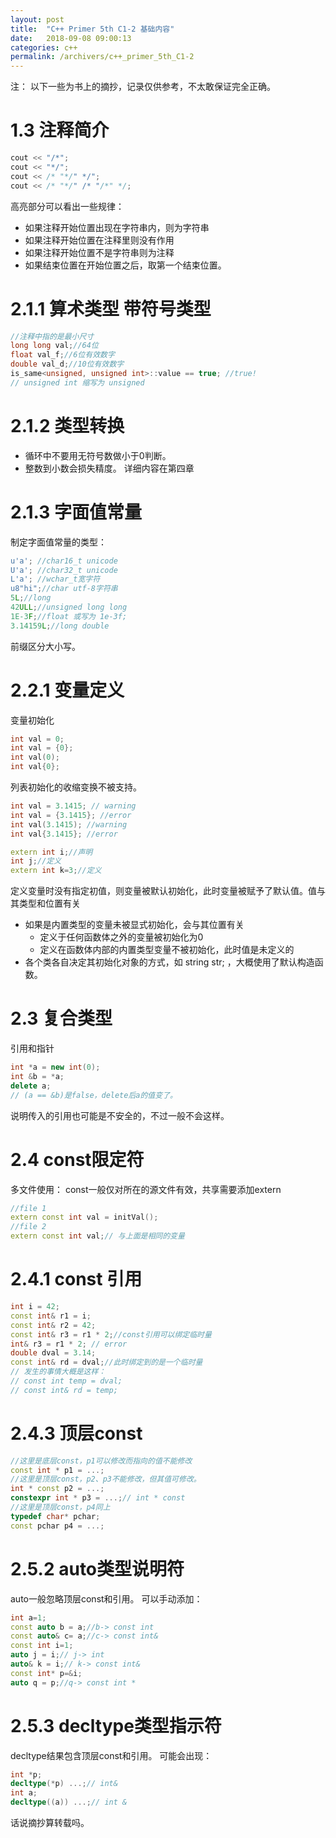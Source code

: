 ```yaml
---
layout: post
title:  "C++ Primer 5th C1-2 基础内容"
date:   2018-09-08 09:00:13
categories: c++
permalink: /archivers/c++_primer_5th_C1-2
---
```

注： 以下一些为书上的摘抄，记录仅供参考，不太敢保证完全正确。
# 1.3 注释简介
```c++
cout << "/*";
cout << "*/";
cout << /* "*/" */";
cout << /* "*/" /* "/*" */;
```
高亮部分可以看出一些规律：  

- 如果注释开始位置出现在字符串内，则为字符串
- 如果注释开始位置在注释里则没有作用
- 如果注释开始位置不是字符串则为注释
- 如果结束位置在开始位置之后，取第一个结束位置。

# 2.1.1 算术类型 带符号类型
```c++
//注释中指的是最小尺寸
long long val;//64位
float val_f;//6位有效数字
double val_d;//10位有效数字
is_same<unsigned, unsigned int>::value == true; //true!
// unsigned int 缩写为 unsigned
```
# 2.1.2 类型转换
* 循环中不要用无符号数做小于0判断。
* 整数到小数会损失精度。
详细内容在第四章
# 2.1.3 字面值常量
制定字面值常量的类型：
```c++
u'a'; //char16_t unicode
U'a'; //char32_t unicode
L'a'; //wchar_t宽字符
u8"hi";//char utf-8字符串
5L;//long
42ULL;//unsigned long long
1E-3F;//float 或写为 1e-3f;
3.14159L;//long double
```
前缀区分大小写。
# 2.2.1 变量定义
变量初始化
```c++
int val = 0;
int val = {0};
int val(0);
int val{0};
```
列表初始化的收缩变换不被支持。
```c++
int val = 3.1415; // warning
int val = {3.1415}; //error
int val(3.1415); //warning
int val{3.1415}; //error
```
```c++
extern int i;//声明
int j;//定义
extern int k=3;//定义
```
定义变量时没有指定初值，则变量被默认初始化，此时变量被赋予了默认值。值与其类型和位置有关
* 如果是内置类型的变量未被显式初始化，会与其位置有关
    * 定义于任何函数体之外的变量被初始化为0
    * 定义在函数体内部的内置类型变量不被初始化，此时值是未定义的
* 各个类各自决定其初始化对象的方式，如 string str; ，大概使用了默认构造函数。


# 2.3 复合类型
引用和指针
```c++
int *a = new int(0);
int &b = *a;
delete a;
// (a == &b)是false，delete后a的值变了。
```
说明传入的引用也可能是不安全的，不过一般不会这样。
# 2.4 const限定符
多文件使用： 
const一般仅对所在的源文件有效，共享需要添加extern
```c++
//file 1
extern const int val = initVal();
//file 2
extern const int val;// 与上面是相同的变量
```
# 2.4.1 const 引用
```c++
int i = 42;
const int& r1 = i;
const int& r2 = 42;
const int& r3 = r1 * 2;//const引用可以绑定临时量
int& r3 = r1 * 2; // error
double dval = 3.14;
const int& rd = dval;//此时绑定到的是一个临时量
// 发生的事情大概是这样：
// const int temp = dval;
// const int& rd = temp;
```
# 2.4.3 顶层const
```c++
//这里是底层const，p1可以修改而指向的值不能修改
const int * p1 = ...;
//这里是顶层const，p2、p3不能修改，但其值可修改。
int * const p2 = ...;
constexpr int * p3 = ...;// int * const
//这里是顶层const，p4同上
typedef char* pchar;
const pchar p4 = ...;
```
# 2.5.2 auto类型说明符
auto一般忽略顶层const和引用。
可以手动添加：
```c++
int a=1;
const auto b = a;//b-> const int
const auto& c= a;//c-> const int&
const int i=1;
auto j = i;// j-> int
auto& k = i;// k-> const int&
const int* p=&i;
auto q = p;//q-> const int *
```
# 2.5.3 decltype类型指示符
decltype结果包含顶层const和引用。
可能会出现：
```c++
int *p;
decltype(*p) ...;// int&
int a;
decltype((a)) ...;// int &
```


话说摘抄算转载吗。